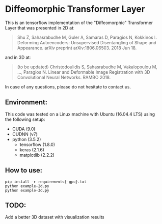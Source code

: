 # Diffeomorphic Transformer Layer

This is an tensorflow implementation of the "Diffeomorphic" Transformer Layer that was presented in 2D at:

> Shu Z, Sahasrabudhe M, Guler A, Samaras D, Paragios N, Kokkinos I. Deforming Autoencoders: Unsupervised Disentangling of Shape and Appearance. arXiv preprint arXiv:1806.06503. 2018 Jun 18.

and in 3D at:

> (to be updated) Christodoulidis S, Sahasrabudhe M, Vakalopoulou M, ..., Paragios N. Linear and Deformable Image Registration with 3D Convolutional Neural Networks. RAMBO 2018.

In case of any questions, please do not hesitate to contact us.

## Environment:

This code was tested on a Linux machine with Ubuntu (16.04.4 LTS) using the following setup:

- CUDA (9.0)
- CUDNN (v7)
- python (3.5.2)
    * tensorflow (1.8.0)
    * keras (2.1.6)
    * matplotlib (2.2.2)

## How to use:

```
pip install -r requirements{-gpu}.txt
python example-2d.py
python example-3d.py
```

## TODO:

Add a better 3D dataset with visualization results
